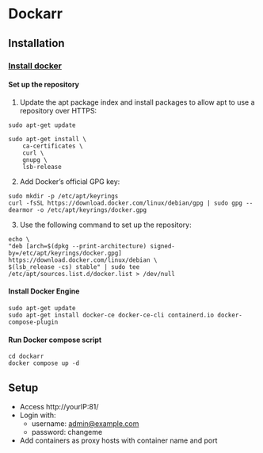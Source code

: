 # Dockarr

## Installation

### [Install docker](https://docs.docker.com/engine/install/debian/)

#### Set up the repository

1. Update the apt package index and install packages to allow apt to use a repository over HTTPS:

```
sudo apt-get update

sudo apt-get install \
    ca-certificates \
    curl \
    gnupg \
    lsb-release
```

2. Add Docker’s official GPG key:

```
sudo mkdir -p /etc/apt/keyrings
curl -fsSL https://download.docker.com/linux/debian/gpg | sudo gpg --dearmor -o /etc/apt/keyrings/docker.gpg
```

3. Use the following command to set up the repository:

```
echo \
"deb [arch=$(dpkg --print-architecture) signed-by=/etc/apt/keyrings/docker.gpg] https://download.docker.com/linux/debian \
$(lsb_release -cs) stable" | sudo tee /etc/apt/sources.list.d/docker.list > /dev/null
```

#### Install Docker Engine

```
sudo apt-get update
sudo apt-get install docker-ce docker-ce-cli containerd.io docker-compose-plugin
```

#### Run Docker compose script

```
cd dockarr
docker compose up -d
```

## Setup

* Access http://yourIP:81/
* Login with:
    * username: admin@example.com
    * password: changeme
* Add containers as proxy hosts with container name and port 
